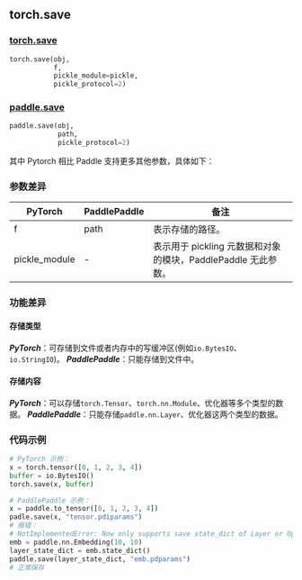 ## torch.save
### [torch.save](https://pytorch.org/docs/stable/generated/torch.save.html?highlight=save#torch.save)

```python
torch.save(obj,
           f,
           pickle_module=pickle,
           pickle_protocol=2)
```

### [paddle.save](https://www.paddlepaddle.org.cn/documentation/docs/zh/api/paddle/save_cn.html#save)

```python
paddle.save(obj,
            path,
            pickle_protocol=2)
```

其中 Pytorch 相比 Paddle 支持更多其他参数，具体如下：
### 参数差异
| PyTorch       | PaddlePaddle | 备注                                                   |
| ------------- | ------------ | ------------------------------------------------------ |
| f             | path         | 表示存储的路径。                   |
| pickle_module | -            | 表示用于 pickling 元数据和对象的模块，PaddlePaddle 无此参数。                       |


### 功能差异

#### 存储类型
***PyTorch***：可存储到文件或者内存中的写缓冲区(例如`io.BytesIO`、`io.StringIO`)。
***PaddlePaddle***：只能存储到文件中。

#### 存储内容
***PyTorch***：可以存储`torch.Tensor`、`torch.nn.Module`、优化器等多个类型的数据。
***PaddlePaddle***：只能存储`paddle.nn.Layer`、优化器这两个类型的数据。


### 代码示例
``` python
# PyTorch 示例：
x = torch.tensor([0, 1, 2, 3, 4])
buffer = io.BytesIO()
torch.save(x, buffer)
```

``` python
# PaddlePaddle 示例：
x = paddle.to_tensor([0, 1, 2, 3, 4])
padle.save(x, "tensor.pdiparams")
# 报错：
# NotImplementedError: Now only supports save state_dict of Layer or Optimizer, expect dict, but received <class 'paddle.VarBase'>.
emb = paddle.nn.Embedding(10, 10)
layer_state_dict = emb.state_dict()
paddle.save(layer_state_dict, "emb.pdparams")
# 正常保存
```
